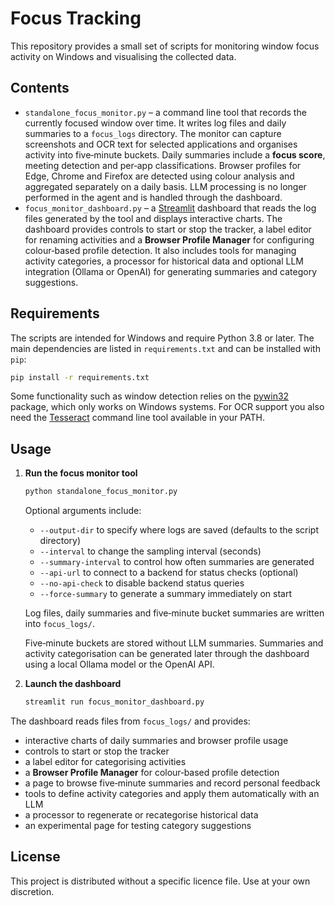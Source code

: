 # Focus Tracking

This repository provides a small set of scripts for monitoring window focus activity on Windows and visualising the collected data.

## Contents

* `standalone_focus_monitor.py` – a command line tool that records the currently focused window over time. It writes log files and daily summaries to a `focus_logs` directory.
  The monitor can capture screenshots and OCR text for selected applications and organises activity into five‑minute buckets.  Daily summaries include a **focus score**, meeting detection and per‑app classifications.  Browser profiles for Edge, Chrome and Firefox are detected using colour analysis and aggregated separately on a daily basis.  LLM processing is no longer performed in the agent and is handled through the dashboard.
* `focus_monitor_dashboard.py` – a [Streamlit](https://streamlit.io/) dashboard that reads the log files generated by the tool and displays interactive charts.
  The dashboard provides controls to start or stop the tracker, a label editor for renaming activities and a **Browser Profile Manager** for configuring colour‑based profile detection.  It also includes tools for managing activity categories, a processor for historical data and optional LLM integration (Ollama or OpenAI) for generating summaries and category suggestions.

## Requirements

The scripts are intended for Windows and require Python 3.8 or later. The main dependencies are listed in `requirements.txt` and can be installed with `pip`:

```bash
pip install -r requirements.txt
```

Some functionality such as window detection relies on the [pywin32](https://pypi.org/project/pywin32/) package, which only works on Windows systems.
For OCR support you also need the [Tesseract](https://github.com/tesseract-ocr/tesseract) command line tool available in your PATH.

## Usage

1. **Run the focus monitor tool**
   ```bash
   python standalone_focus_monitor.py
   ```
   Optional arguments include:
   - `--output-dir` to specify where logs are saved (defaults to the script directory)
   - `--interval` to change the sampling interval (seconds)
   - `--summary-interval` to control how often summaries are generated
   - `--api-url` to connect to a backend for status checks (optional)
   - `--no-api-check` to disable backend status queries
   - `--force-summary` to generate a summary immediately on start

   Log files, daily summaries and five‑minute bucket summaries are written into `focus_logs/`.

   Five‑minute buckets are stored without LLM summaries.  Summaries and activity categorisation can be generated later through the dashboard using a local Ollama model or the OpenAI API.

2. **Launch the dashboard**
   ```bash
   streamlit run focus_monitor_dashboard.py
   ```
  The dashboard reads files from `focus_logs/` and provides:
  - interactive charts of daily summaries and browser profile usage
  - controls to start or stop the tracker
  - a label editor for categorising activities
  - a **Browser Profile Manager** for colour‑based profile detection
  - a page to browse five‑minute summaries and record personal feedback
  - tools to define activity categories and apply them automatically with an LLM
  - a processor to regenerate or recategorise historical data
  - an experimental page for testing category suggestions

## License

This project is distributed without a specific licence file. Use at your own discretion.
